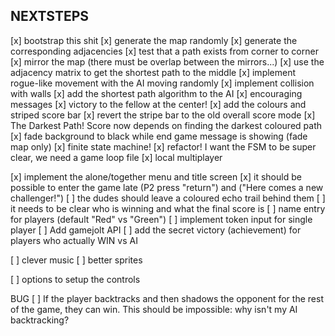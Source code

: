 NEXTSTEPS
---------

[x] bootstrap this shit
[x] generate the map randomly
[x] generate the corresponding adjacencies
[x] test that a path exists from corner to corner
[x] mirror the map (there must be overlap between the mirrors...)
[x] use the adjacency matrix to get the shortest path to the middle
[x] implement rogue-like movement with the AI moving randomly
[x] implement collision with walls
[x] add the shortest path algorithm to the AI
[x] encouraging messages
[x] victory to the fellow at the center!
[x] add the colours and striped score bar
[x] revert the stripe bar to the old overall score mode
[x] The Darkest Path! Score now depends on finding the darkest coloured path
[x] fade background to black while end game message is showing (fade map only)
[x] finite state machine!
[x] refactor! I want the FSM to be super clear, we need a game loop file
[x] local multiplayer

[x] implement the alone/together menu and title screen
[x] it should be possible to enter the game late (P2 press "return") and ("Here comes a new challenger!")
[ ] the dudes should leave a coloured echo trail behind them
[ ] it needs to be clear who is winning and what the final score is
[ ] name entry for players (default "Red" vs "Green")
[ ] implement token input for single player
[ ] Add gamejolt API
[ ] add the secret victory (achievement) for players who actually WIN vs AI

[ ] clever music
[ ] better sprites

[ ] options to setup the controls

BUG
[ ] If the player backtracks and then shadows the opponent for the rest of the
    game, they can win. This should be impossible: why isn't my AI backtracking?
